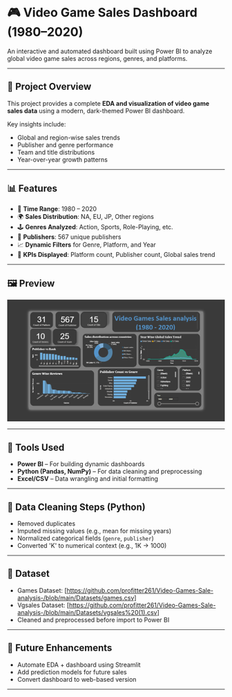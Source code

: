 # 🎮 Video Game Sales Dashboard (1980–2020)

An interactive and automated dashboard built using Power BI to analyze global video game sales across regions, genres, and platforms.

---

## 📌 Project Overview

This project provides a complete **EDA and visualization of video game sales data** using a modern, dark-themed Power BI dashboard.

Key insights include:
- Global and region-wise sales trends
- Publisher and genre performance
- Team and title distributions
- Year-over-year growth patterns

---

## 📊 Features

- 📅 **Time Range**: 1980 – 2020  
- 🌍 **Sales Distribution**: NA, EU, JP, Other regions  
- 🕹️ **Genres Analyzed**: Action, Sports, Role-Playing, etc.  
- 🏢 **Publishers**: 567 unique publishers  
- 📈 **Dynamic Filters** for Genre, Platform, and Year  
- 📑 **KPIs Displayed**: Platform count, Publisher count, Global sales trend

---

## 🖼️ Preview

![Dashboard Preview](https://github.com/profitter261/Video-Games-Sale-analysis-/blob/main/Screenshot%202025-08-02%20192201.png)

---

## 🔧 Tools Used

- **Power BI** – For building dynamic dashboards
- **Python (Pandas, NumPy)** – For data cleaning and preprocessing
- **Excel/CSV** – Data wrangling and initial formatting

---

## 🧹 Data Cleaning Steps (Python)

- Removed duplicates
- Imputed missing values (e.g., mean for missing years)
- Normalized categorical fields (`genre`, `publisher`)
- Converted 'K' to numerical context (e.g., 1K → 1000)

---

## 📁 Dataset

- Games Dataset: [https://github.com/profitter261/Video-Games-Sale-analysis-/blob/main/Datasets/games.csv]
- Vgsales Dataset: [https://github.com/profitter261/Video-Games-Sale-analysis-/blob/main/Datasets/vgsales%20(1).csv]  
- Cleaned and preprocessed before import to Power BI

---

## 🚀 Future Enhancements

- Automate EDA + dashboard using Streamlit
- Add prediction models for future sales
- Convert dashboard to web-based version

---

